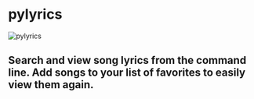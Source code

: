 # pylyrics

![pylyrics](https://user-images.githubusercontent.com/33868925/34071103-29abbd94-e23f-11e7-8b24-85af654af89a.png)

## Search and view song lyrics from the command line. Add songs to your list of favorites to easily view them again.
